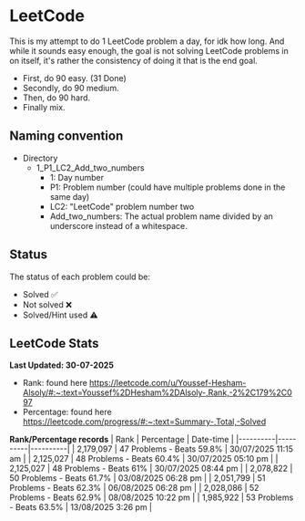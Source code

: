 # LeetCode

This is my attempt to do 1 LeetCode problem a day, for idk how long.
And while it sounds easy enough, the goal is not solving LeetCode problems in on itself,
it's rather the consistency of doing it that is the end goal.

- First, do 90 easy. (31 Done)
- Secondly, do 90 medium.
- Then, do 90 hard.
- Finally mix.


## Naming convention
- Directory
    - 1_P1_LC2_Add_two_numbers
        - 1: Day number
        - P1: Problem number (could have multiple problems done in the same day)
        - LC2: "LeetCode" problem number two
        - Add_two_numbers: The actual problem name divided by an underscore instead of a whitespace.

## Status
The status of each problem could be:
- Solved ✅
- Not solved ❌
- Solved/Hint used ⚠️

## LeetCode Stats
**Last Updated: 30-07-2025**
- Rank: found here https://leetcode.com/u/Youssef-Hesham-Alsoly/#:~:text=Youssef%2DHesham%2DAlsoly-,Rank,-2%2C179%2C097
- Percentage: found here https://leetcode.com/progress/#:~:text=Summary-,Total,-Solved


**Rank/Percentage records**
| Rank | Percentage | Date-time |
|----------|----------|----------|
| 2,179,097 | 47 Problems - Beats 59.8% | 30/07/2025 11:15 am |
| 2,125,027 | 48 Problems - Beats 60.4% | 30/07/2025 05:10 pm |
| 2,125,027 | 48 Problems - Beats 61% | 30/07/2025 08:44 pm |
| 2,078,822 | 50 Problems - Beats 61.7% | 03/08/2025 06:28 pm |
| 2,051,799 | 51 Problems - Beats 62.3% | 06/08/2025 06:28 pm |
| 2,028,086 | 52 Problems - Beats 62.9% | 08/08/2025 10:22 pm |
| 1,985,922 | 53 Problems - Beats 63.5% | 13/08/2025 3:26 pm |